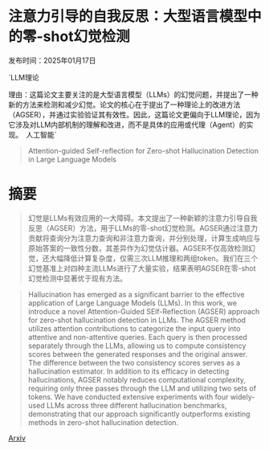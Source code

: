 # 注意力引导的自我反思：大型语言模型中的零-shot幻觉检测

发布时间：2025年01月17日

`LLM理论

理由：这篇论文主要关注的是大型语言模型（LLMs）的幻觉问题，并提出了一种新的方法来检测和减少幻觉。论文的核心在于提出了一种理论上的改进方法（AGSER），并通过实验验证其有效性。因此，这篇论文更偏向于LLM理论，因为它涉及对LLM内部机制的理解和改进，而不是具体的应用或代理（Agent）的实现。` `人工智能`

> Attention-guided Self-reflection for Zero-shot Hallucination Detection in Large Language Models

# 摘要

> 幻觉是LLMs有效应用的一大障碍。本文提出了一种新颖的注意力引导自我反思（AGSER）方法，用于LLMs的零-shot幻觉检测。AGSER通过注意力贡献将查询分为注意力查询和非注意力查询，并分别处理，计算生成响应与原始答案的一致性分数，其差异作为幻觉估计器。AGSER不仅高效检测幻觉，还大幅降低计算复杂度，仅需三次LLM推理和两组token。我们在三个幻觉基准上对四种主流LLMs进行了大量实验，结果表明AGSER在零-shot幻觉检测中显著优于现有方法。

> Hallucination has emerged as a significant barrier to the effective application of Large Language Models (LLMs). In this work, we introduce a novel Attention-Guided SElf-Reflection (AGSER) approach for zero-shot hallucination detection in LLMs. The AGSER method utilizes attention contributions to categorize the input query into attentive and non-attentive queries. Each query is then processed separately through the LLMs, allowing us to compute consistency scores between the generated responses and the original answer. The difference between the two consistency scores serves as a hallucination estimator. In addition to its efficacy in detecting hallucinations, AGSER notably reduces computational complexity, requiring only three passes through the LLM and utilizing two sets of tokens. We have conducted extensive experiments with four widely-used LLMs across three different hallucination benchmarks, demonstrating that our approach significantly outperforms existing methods in zero-shot hallucination detection.

[Arxiv](https://arxiv.org/abs/2501.09997)